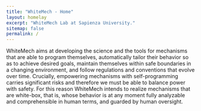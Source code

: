 ```yaml
---
title: "WhiteMech - Home"
layout: homelay
excerpt: "WhiteMech Lab at Sapienza University."
sitemap: false
permalink: /
---
```


WhiteMech aims at developing the science and the tools for mechanisms that are able to program themselves, automatically tailor their behavior so as to achieve desired goals, maintain themselves within safe boundaries in a changing environment, and follow regulations and conventions that evolve over time. Crucially, empowering mechanisms with self-programming carries significant risks and therefore we must be able to balance power with safety. For this reason WhiteMech intends to realize mechanisms that are white-box, that is, whose behavior is at any moment fully analyzable and comprehensible in human terms, and guarded by human oversight.


<div markdown="0" id="carousel" class="carousel slide" data-ride="carousel" data-interval="5000" data-pause="hover" >
    <!-- Menu -->
    <!-- <ol class="carousel-indicators">
        <li data-target="#carousel" data-slide-to="0" class="active"></li>
        <li data-target="#carousel" data-slide-to="1"></li>
        <li data-target="#carousel" data-slide-to="2"></li>
        <li data-target="#carousel" data-slide-to="3"></li>
        <li data-target="#carousel" data-slide-to="4"></li>
        <li data-target="#carousel" data-slide-to="5"></li>
        <li data-target="#carousel" data-slide-to="6"></li>
    </ol>

    <!-- Items -->
    <div class="carousel-inner" markdown="0">

        <div class="item active">
            <img src="{{ site.url }}{{ site.baseurl }}/images/slider7001400/STS.jpg" alt="Slide 1" />
        </div>
        <div class="item">
            <img src="{{ site.url }}{{ site.baseurl }}/images/slider7001400/SaphireSTM2.jpg" alt="Slide 2" />
        </div>
        <div class="item">
            <img src="{{ site.url }}{{ site.baseurl }}/images/slider7001400/cake_web.jpg" alt="Slide 3" />
        </div>
        <div class="item">
            <img src="{{ site.url }}{{ site.baseurl }}/images/slider7001400/logos.jpg" alt="Slide 4" />
        </div>
        <div class="item">
            <img src="{{ site.url }}{{ site.baseurl }}/images/slider7001400/NoiseCover2.jpg" alt="Slide 5" />
        </div>
        <div class="item">
            <img src="{{ site.url }}{{ site.baseurl }}/images/slider7001400/SmartTipSide.jpg" alt="Slide 6" />
        </div>       
         <div class="item">
            <img src="{{ site.url }}{{ site.baseurl }}/images/slider7001400/lab.jpg" alt="Slide 7" />
        </div>
    </div>
  <a class="left carousel-control" href="#carousel" role="button" data-slide="prev">
    <span class="glyphicon glyphicon-chevron-left" aria-hidden="true"></span>
    <span class="sr-only">Previous</span>
  </a>
  <a class="right carousel-control" href="#carousel" role="button" data-slide="next">
    <span class="glyphicon glyphicon-chevron-right" aria-hidden="true"></span>
    <span class="sr-only">Next</span>
  </a> 
</div>

**Context.** We are witnessing an increasing availability of mechanisms that offer form of programmability. These mechanisms are currently being revolutionized by advancements in sensing (vision, language understanding) and actuation components (autonomous mobile manipulators, automated storage and retrieval systems). However, such mechanisms are held back by the fact that their logic is still based on hard-wired rules encoded in hand-crafted programs.


**How.** Recent discoveries in Knowledge Representation, Reasoning about Action and Planning, and Reinforcement Learning in Artificial Intelligence, and their connections to Verification and Synthesis in Formal Methods, and Data-Aware Processes in Databases, chart an novel path to produce a breakthrough.


**Driving Applications.** WhiteMech will ground its scientific results upon three driving applications: smart manufacturing (Industry 4.0), smart spaces (IoT) and business process management systems (BPM).

We are located at Sapienza University.

**Positions available as Senior Postdoc, Junior Postdocs and PhD students.** [(more info)]({{ site.url }}{{ site.baseurl }}/vacancies) **!**


We are grateful for funding from European Union, [ERC Advanced Grant](https://erc.europa.eu/funding/advanced-grants).

<figure class="fourth">
  <img src="{{ site.url }}{{ site.baseurl }}/images/logopic/Logo_Leiden.jpg" style="width: 210px">
  <img src="{{ site.url }}{{ site.baseurl }}/images/logopic/Logo_Nanofront.jpg" style="width: 110px">
  <img src="{{ site.url }}{{ site.baseurl }}/images/logopic/Logo_NWO.jpg" style="width: 120px">
  <img src="{{ site.url }}{{ site.baseurl }}/images/logopic/Logo_ERC.jpg" style="width: 110px">
</figure>
